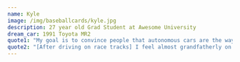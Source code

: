 ```yaml
---
name: Kyle
image: /img/baseballcards/kyle.jpg
description: 27 year old Grad Student at Awesome University
dream_car: 1991 Toyota MR2
quote1: "My goal is to convince people that autonomous cars are the way to go."
quote2: "[After driving on race tracks] I feel almost grandfatherly on the road."
---
```


